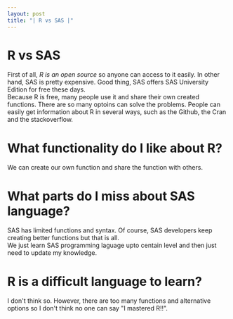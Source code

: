 ```yaml
---
layout: post
title: "| R vs SAS |"
---
```


# R vs SAS  
First of all, *R is an open source* so anyone can access to it easily. In other hand, SAS is pretty expensive. Good thing, SAS offers SAS University Edition for free these days.  
Because R is free, many people use it and share their own created functions. There are so many optoins can solve the problems. 
People can easily get information about R in several ways, such as the Github, the Cran and the stackoverflow.

# What functionality do I like about R?  
We can create our own function and share the function with others.

# What parts do I miss about SAS language?  
SAS has limited functions and syntax. Of course, SAS developers keep creating better functions but that is all.  
We just learn SAS programming laguage upto centain level and then just need to update my knowledge.

# R is a difficult language to learn?
I don't think so. However, there are too many functions and alternative options so I don't think no one can say "I mastered R!!". 
